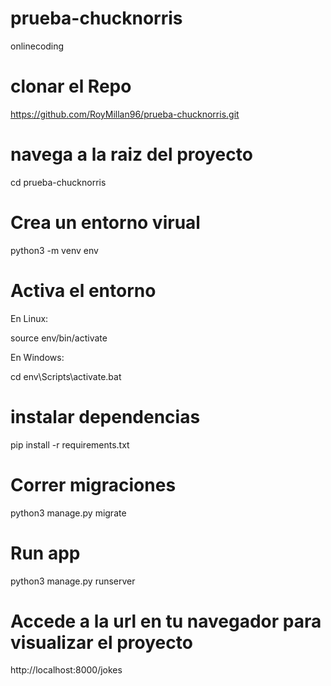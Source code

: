 # prueba-chucknorris
onlinecoding

# clonar el Repo

  https://github.com/RoyMillan96/prueba-chucknorris.git

# navega a la raiz del proyecto

  cd prueba-chucknorris

# Crea un entorno virual

  python3 -m venv env

# Activa el entorno

   En Linux:

  source env/bin/activate

  En Windows:

  cd env\Scripts\activate.bat

# instalar dependencias

  pip install -r requirements.txt

#  Correr migraciones

  python3 manage.py migrate

# Run app

  python3 manage.py runserver 

# Accede a la url en tu navegador para visualizar el proyecto

  http://localhost:8000/jokes
  
